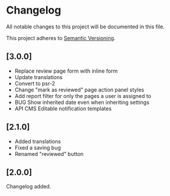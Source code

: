 # Changelog

All notable changes to this project will be documented in this file.

This project adheres to [Semantic Versioning](http://semver.org/).

## [3.0.0]

- Replace review page form with inline form
- Update translations
- Convert to psr-2
- Change "mark as reviewed" page action panel styles
- Add report filter for only the pages a user is assigned to
- BUG Show inherited date even when inheriting settings
- API CMS Editable notification templates

## [2.1.0]

- Added translations
- Fixed a saving bug
- Renamed "reviewed" button

## [2.0.0]

Changelog added.